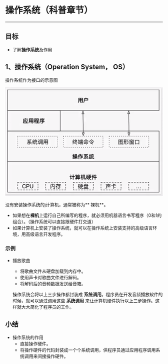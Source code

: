 # 操作系统（科普章节）

---

## 目标

* 了解**操作系统**及作用

## 1、操作系统（Operation System， OS）

操作系统作为接口的示意图

![](/assets/Snip20190611_3.png)

没有安装操作系统的j计算机，通常被称为** 裸机**。

* 如果想在**裸机**上运行自己所编写的程序，就必须用机器语言书写程序（0和1的组合）。（操作系统可以直接跟硬件打交道）
* 如果计算机上安装了操作系统，就可以在操作系统上安装支持的高级语言环境，用高级语言开发程序。

### 示例

* 播放歌曲
  * 将歌曲文件从硬盘加载到内存中。
  * 使用声卡对歌曲文件进行解码。
  * 将解码后的音频数据发送给音箱。

  操作系统会将以上三步操作都封装成 **系统调用**。程序员在开发音频播放软件的时候，就可以通过调用这些 **系统调用** 来让计算机硬件执行以上三步操作。这样就大大简化了程序员的工作。

## 小结

* 操作系统的作用
  * 直接操作硬件。
  * 将操作硬件的代码封装成一个个系统调用，供程序员通过应用程序调用系统调用来间接操作硬件。



